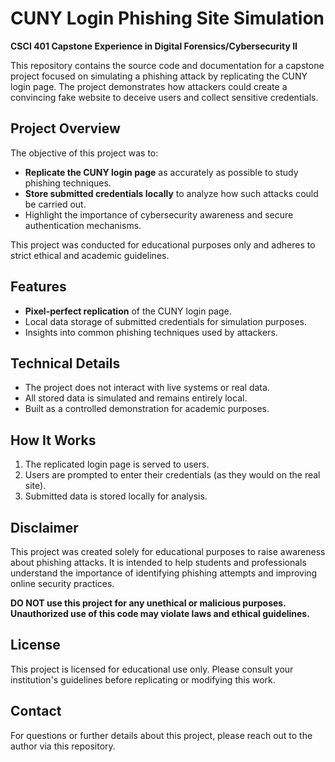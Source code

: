 # CUNY Login Phishing Site Simulation

**CSCI 401 Capstone Experience in Digital Forensics/Cybersecurity II**

This repository contains the source code and documentation for a capstone project focused on simulating a phishing attack by replicating the CUNY login page. The project demonstrates how attackers could create a convincing fake website to deceive users and collect sensitive credentials.

## Project Overview

The objective of this project was to:
- **Replicate the CUNY login page** as accurately as possible to study phishing techniques.
- **Store submitted credentials locally** to analyze how such attacks could be carried out.
- Highlight the importance of cybersecurity awareness and secure authentication mechanisms.

This project was conducted for educational purposes only and adheres to strict ethical and academic guidelines.

## Features
- **Pixel-perfect replication** of the CUNY login page.
- Local data storage of submitted credentials for simulation purposes.
- Insights into common phishing techniques used by attackers.

## Technical Details
- The project does not interact with live systems or real data.
- All stored data is simulated and remains entirely local.
- Built as a controlled demonstration for academic purposes.

## How It Works
1. The replicated login page is served to users.
2. Users are prompted to enter their credentials (as they would on the real site).
3. Submitted data is stored locally for analysis.

## Disclaimer
This project was created solely for educational purposes to raise awareness about phishing attacks. It is intended to help students and professionals understand the importance of identifying phishing attempts and improving online security practices.

**DO NOT use this project for any unethical or malicious purposes. Unauthorized use of this code may violate laws and ethical guidelines.**

## License
This project is licensed for educational use only. Please consult your institution's guidelines before replicating or modifying this work.

## Contact
For questions or further details about this project, please reach out to the author via this repository.
